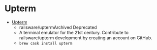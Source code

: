 # Upterm
- [Upterm](https://github.com/railsware/upterm)
  -  railsware/uptermArchived Deprecated
  - A terminal emulator for the 21st century. Contribute to railsware/upterm development by creating an account on GitHub.
  - `brew cask install upterm`
